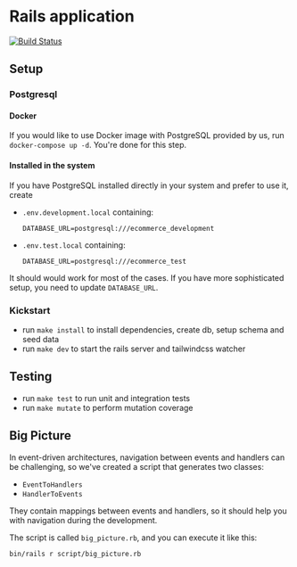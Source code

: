 # Rails application

[![Build Status](https://github.com/RailsEventStore/cqrs-es-sample-with-res/workflows/rails_application/badge.svg)](https://github.com/RailsEventStore/cqrs-es-sample-with-res/actions/workflows/rails_application.yml)

## Setup

### Postgresql

#### Docker

If you would like to use Docker image with PostgreSQL provided by us,
run `docker-compose up -d`. You're done for this step.

#### Installed in the system

If you have PostgreSQL installed directly in your system and prefer
to use it, create

- `.env.development.local`
  containing:

  ```
  DATABASE_URL=postgresql:///ecommerce_development
  ```

* `.env.test.local` containing:

  ```
  DATABASE_URL=postgresql:///ecommerce_test
  ```

It should would work for most of the cases. If you have more sophisticated setup,
you need to update `DATABASE_URL`.

### Kickstart

- run `make install` to install dependencies, create db, setup schema and seed data
- run `make dev` to start the rails server and tailwindcss watcher

## Testing

- run `make test` to run unit and integration tests
- run `make mutate` to perform mutation coverage

## Big Picture

In event-driven architectures, navigation between events and handlers can be 
challenging, so we've created a script that generates two classes:

- `EventToHandlers`
- `HandlerToEvents`

They contain mappings between events and handlers, so it should help you with 
navigation during the development.

The script is called `big_picture.rb`, and you can execute it like this:

```shell
bin/rails r script/big_picture.rb
```
